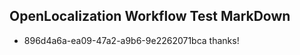 ## OpenLocalization Workflow Test MarkDown
* 896d4a6a-ea09-47a2-a9b6-9e2262071bca thanks!

<!--HONumber=Sep16_HO1-->


